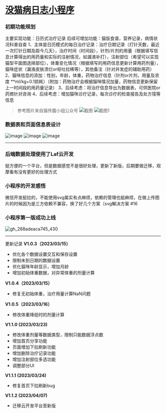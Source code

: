 # [没猫病日志小程序](https://github.com/Smileye-v/gitblog/issues/8)

### 初期功能规划
主要实现功能：日历式治疗记录 
后续可增加功能：猫饭食谱，营养记录，病情状况科普自查
1、主体是日历模式的每日治疗记录：治疗日期记录（打针天数，最近一次打针日期及距今几天），治疗时间（时间段），针剂/片剂的用量（根据填写信息计算得出的用药量和实际的注射情况，如漏液补打），注射部位（希望可以实现猫型平面图选择部位），体重变化情况（根据填写的用药信息更新计算用药剂量），猫咪症状（漏液皮肤溃烂or呕吐拉稀等），其他备注（针对并发症的辅助用药）
2、猫咪信息的添加：性别，年龄，体重，药物治疗信息（针剂or片剂，用量及浓度 **ml/kg+0.1损耗）（附加：药物治疗会根据猫咪情况加量，药物信息更新保留上一时间段的用药量记录）
3、后续考虑：将治疗信息导出为数据表，可供医院or药商针对咨询
4、后续考虑：增加猫咪诊疗记录，每次诊疗的检查报告及处方筏等信息

> 参考图片来自猫传腹小组公众号
![截图](https://user-images.githubusercontent.com/68359161/226514011-eb7b3c83-c47e-4ec3-a2fc-cf3a9cfb3405.png)
![截图1](https://user-images.githubusercontent.com/68359161/226514023-6e9856e9-af83-46d8-97f9-50d54f57dbd2.png)


### 数据表和页面信息表设计
![image](https://user-images.githubusercontent.com/68359161/226530567-c3ae8a8d-e771-4540-b9b7-0d0047ac8ca3.png)
![image](https://user-images.githubusercontent.com/68359161/226530665-727ba60f-329b-4483-bc52-eb1b8e802243.png)
![image](https://user-images.githubusercontent.com/68359161/226530705-f0b233a9-b4dd-45c5-8094-38f3b0be036e.png)


---

### 后端数据处理使用了Laf云开发
挺方便的一个平台，但是数据感觉不是很好处理，更新了新版，后期要做迁移，观摩看有没有更好的处理方式

### 小程序的开发感悟
微信开发挺拉的，不能使用svg属实有点麻烦，依赖的管理也挺麻烦，在做上传图片的时候因为是三方依赖不兼容，换了好几个方案（svg解决方案 #16 

### 小程序第一版成功上线
![gh_288adeaca745_430](https://user-images.githubusercontent.com/68359161/226531512-da279615-1b75-4820-b580-76007f6f8559.jpg)


---

更新记录
**V1.0.3（2023/03/15）**

- 优化各个数据设置交互和保存设置
- 限制未到日期的数据设置
- 优化猫咪年龄显示，增加月龄
- 增加初始体重数据，对异常体重的剂量计算

**V1.0.4（2023/03/15）**

- 修复无初始体重，治疗用量计算NaN问题

**V1.0.5（2023/03/16）**

- 修改体重降低时的剂量计算

**V1.1.0  (2023/03/23)**

- 修改体重剂量等数据类型，限制只能数据浮点数
- 增加首页分享功能
- 页面增加下拉刷新功能
- 增加删除治疗记录功能
- 增加注射部位多选功能
- 调整部分UI

**V1.1.1 (2023/03/24)**

- 修复首页下拉刷新bug

**V1.1.2 (2023/04/07)**

- 迁移云开发平台至新版